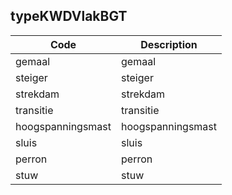 ## typeKWDVlakBGT				
				
|	Code	|	Description	|
|	---	|	---	|
|	gemaal	|	gemaal	|
|	steiger	|	steiger	|
|	strekdam	|	strekdam	|
|	transitie	|	transitie	|
|	hoogspanningsmast	|	hoogspanningsmast	|
|	sluis	|	sluis	|
|	perron	|	perron	|
|	stuw	|	stuw	|

